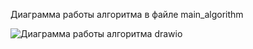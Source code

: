 Диаграмма работы алгоритма в файле main_algorithm

![Диаграмма работы алгоритма drawio](https://github.com/user-attachments/assets/f4dc0726-33b2-4b6f-af53-e0458df4566d)
